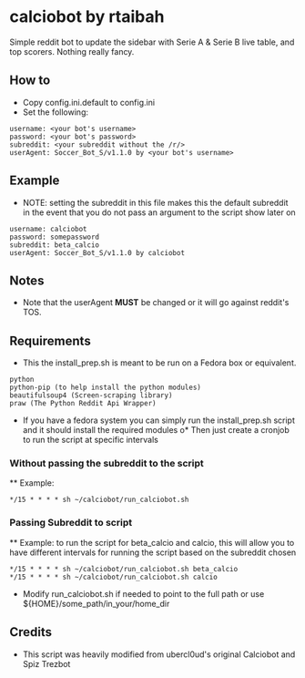 # calciobot by rtaibah 
Simple reddit bot to update the sidebar with Serie A & Serie B live table, and top scorers.  Nothing really fancy. 

## How to
* Copy config.ini.default to config.ini
* Set the following:
```
username: <your bot's username>
password: <your bot's password>
subreddit: <your subreddit without the /r/>
userAgent: Soccer_Bot_S/v1.1.0 by <your bot's username>
```

## Example
* NOTE: setting the subreddit in this file makes this the default subreddit in the event that you do not pass an argument to the script show later on

```
username: calciobot
password: somepassword
subreddit: beta_calcio
userAgent: Soccer_Bot_S/v1.1.0 by calciobot
```

## Notes
* Note that the userAgent **MUST** be changed or it will go against reddit's TOS. 

## Requirements
* This the install_prep.sh is meant to be run on a Fedora box or equivalent.
```
python
python-pip (to help install the python modules)
beautifulsoup4 (Screen-scraping library)
praw (The Python Reddit Api Wrapper)
```

* If you have a fedora system you can simply run the install_prep.sh script and it should install the required modules
o* Then just create a cronjob to run the script at specific intervals
### Without passing the subreddit to the script
** Example:
```
*/15 * * * * sh ~/calciobot/run_calciobot.sh
```
### Passing Subreddit to script
** Example: to run the script for beta_calcio and calcio, this will allow you to have different intervals for running the script based on the subreddit chosen
```
*/15 * * * * sh ~/calciobot/run_calciobot.sh beta_calcio
*/15 * * * * sh ~/calciobot/run_calciobot.sh calcio
```


* Modify run_calciobot.sh if needed to point to the full path or use ${HOME}/some_path/in_your/home_dir



## Credits
- This script was heavily modified from ubercl0ud's original Calciobot and Spiz Trezbot

